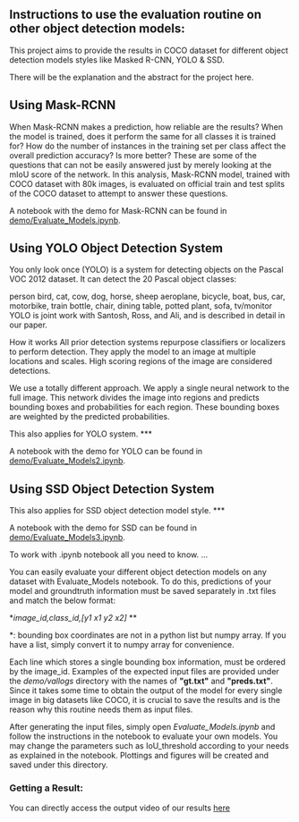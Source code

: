## Instructions to use the evaluation routine on other object detection models:

This project aims to provide the results in COCO dataset for different object detection models styles like Masked R-CNN, YOLO  & SSD.

There will be the explanation and the abstract for the project here.

## Using Mask-RCNN

When Mask-RCNN makes a prediction, how reliable are the results? When the model is trained, does it perform the same for all classes it is trained for? How do the number of instances in the training set per class affect the overall prediction accuracy? Is more better? These are some of the questions that can not be easily answered just by merely looking at the mIoU score of the network. In this analysis, Mask-RCNN model, trained with COCO dataset with 80k images, is evaluated on official train and test splits of the COCO dataset to attempt to answer these questions.

A notebook with the demo for Mask-RCNN can be found in [demo/Evaluate_Models.ipynb](demo/Evaluate_Models.ipynb).

## Using YOLO Object Detection System

You only look once (YOLO) is a system for detecting objects on the Pascal VOC 2012 dataset. It can detect the 20 Pascal object classes:

person
bird, cat, cow, dog, horse, sheep
aeroplane, bicycle, boat, bus, car, motorbike, train
bottle, chair, dining table, potted plant, sofa, tv/monitor
YOLO is joint work with Santosh, Ross, and Ali, and is described in detail in our paper.

How it works
All prior detection systems repurpose classifiers or localizers to perform detection. They apply the model to an image at multiple locations and scales. High scoring regions of the image are considered detections.

We use a totally different approach. We apply a single neural network to the full image. This network divides the image into regions and predicts bounding boxes and probabilities for each region. These bounding boxes are weighted by the predicted probabilities.

This also applies for YOLO system. *** 

A notebook with the demo for YOLO can be found in [demo/Evaluate_Models2.ipynb](demo/Evaluate_Models.ipynb).

## Using SSD Object Detection System

This also applies for SSD object detection model style. *** 

A notebook with the demo for SSD can be found in [demo/Evaluate_Models3.ipynb](demo/Evaluate_Models.ipynb).




To work with .ipynb notebook all you need to know. ...


You can easily evaluate your different object detection models on any dataset with Evaluate_Models notebook. To do this, predictions of your model and groundtruth information must be saved separately in .txt files and match the below format:



**image_id,class_id,[y1 x1 y2 x2]* **

*: bounding box coordinates are not in a python list but numpy array. If you have a list, simply convert it to numpy array for convenience.


Each line which stores a single bounding box information, must be ordered by the image_id. Examples of the expected input files are provided under the *demo/vallogs* directory with the names of **"gt.txt"** and **"preds.txt"**. Since it takes some time to obtain the output of the model for every single image in big datasets like COCO, it is crucial to save the results and  is the reason why this routine needs them as input files.

After generating the input files, simply open *Evaluate_Models.ipynb* and follow the instructions in the notebook to evaluate your own models. You may change the parameters such as IoU_threshold according to your needs as explained in the notebook. Plottings and figures will be created and saved under this directory.


### Getting a Result:

You can directly access the output video of our results [here](output.avi)

